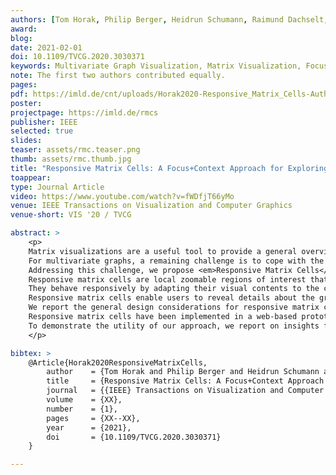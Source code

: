 ```yaml
---
authors: [Tom Horak, Philip Berger, Heidrun Schumann, Raimund Dachselt, Christian Tominski]
award:
blog: 
date: 2021-02-01
doi: 10.1109/TVCG.2020.3030371
keywords: Multivariate Graph Visualization, Matrix Visualization, Focus+Context, Embedded Visualizations, Responsive Visualization, Graph Editing
note: The first two authors contributed equally.
pages: 
pdf: https://imld.de/cnt/uploads/Horak2020-Responsive_Matrix_Cells-Authors_Version.pdf
poster:
projectpage: https://imld.de/rmcs
publisher: IEEE
selected: true
slides: 
teaser: assets/rmc.teaser.png
thumb: assets/rmc.thumb.jpg
title: "Responsive Matrix Cells: A Focus+Context Approach for Exploring and Editing  Multivariate Graphs"
toappear: 
type: Journal Article
video: https://www.youtube.com/watch?v=fWDfjT66yMo
venue: IEEE Transactions on Visualization and Computer Graphics
venue-short: VIS '20 / TVCG

abstract: >
    <p>
    Matrix visualizations are a useful tool to provide a general overview of a graph's structure.
    For multivariate graphs, a remaining challenge is to cope with the attributes that are associated with nodes and edges.
    Addressing this challenge, we propose <em>Responsive Matrix Cells</em> as a focus+context approach for embedding additional interactive views into a matrix.
    Responsive matrix cells are local zoomable regions of interest that provide auxiliary data exploration and editing facilities for multivariate graphs.
    They behave responsively by adapting their visual contents to the cell location, the available display space, and the user task.
    Responsive matrix cells enable users to reveal details about the graph, compare node and edge attributes, and edit data values directly in a matrix without resorting to external views or tools.
    We report the general design considerations for responsive matrix cells covering the visual and interactive means necessary to support a seamless data exploration and editing.
    Responsive matrix cells have been implemented in a web-based prototype.
    To demonstrate the utility of our approach, we report on insights from a preliminary user feedback session and describe a walk-through for the use case of analyzing a graph of soccer players.
    </p>

bibtex: >
    @Article{Horak2020ResponsiveMatrixCells,
        author    = {Tom Horak and Philip Berger and Heidrun Schumann and Raimund Dachselt and Christian Tominski},
        title     = {Responsive Matrix Cells: A Focus+Context Approach for Exploring and Editing  Multivariate Graphs},
        journal   = {{IEEE} Transactions on Visualization and Computer Graphics},
        volume    = {XX},
        number    = {1},
        pages     = {XX--XX},
        year      = {2021},
        doi       = {10.1109/TVCG.2020.3030371}
    }

---
```

